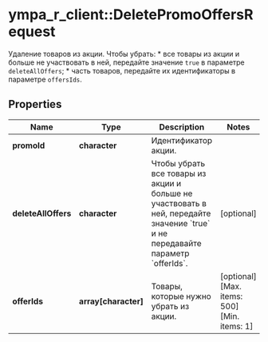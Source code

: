 # ympa_r_client::DeletePromoOffersRequest

Удаление товаров из акции.  Чтобы убрать:  * все товары из акции и больше не участвовать в ней, передайте значение `true` в параметре `deleteAllOffers`;  * часть товаров, передайте их идентификаторы в параметре `offersIds`. 

## Properties
Name | Type | Description | Notes
------------ | ------------- | ------------- | -------------
**promoId** | **character** | Идентификатор акции. | 
**deleteAllOffers** | **character** | Чтобы убрать все товары из акции и больше не участвовать в ней, передайте значение &#x60;true&#x60; и не передавайте параметр &#x60;offerIds&#x60;. | [optional] 
**offerIds** | **array[character]** | Товары, которые нужно убрать из акции. | [optional] [Max. items: 500] [Min. items: 1] 


